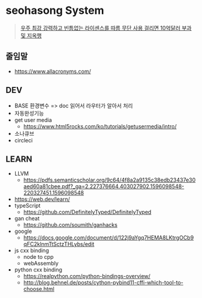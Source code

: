# seohasong System
> [우주 최강 강력하고 빈틈없는 라이센스를 따름 무단 사용 걸리면 10억달러 부과 및 지옥행](http://www.bloter.net/archives/209318)

## 줄임말
- https://www.allacronyms.com/

## DEV
- BASE 환경변수 => doc 읽어서 라우터가 알아서 처리
- 자동완성기능
- get user media
    - https://www.html5rocks.com/ko/tutorials/getusermedia/intro/
- 소나큐브
- circleci

## LEARN
- LLVM
    - https://pdfs.semanticscholar.org/9c64/4f8a2a9135c38edb23437e30aed60a81cbee.pdf?_ga=2.227376664.403027902.1596098548-220327451.1596098548
- https://web.dev/learn/
- typeScript
    - https://github.com/DefinitelyTyped/DefinitelyTyped
- gan cheat
    - https://github.com/soumith/ganhacks
- google
    - https://docs.google.com/document/d/122j9aYgq7HEMA8LKtrgOCb9qFC2klnmTtSctzTHLybs/edit
- js cxx binding
    - node to cpp
    - webAssembly
- python cxx binding
    - https://realpython.com/python-bindings-overview/
    - http://blog.behnel.de/posts/cython-pybind11-cffi-which-tool-to-choose.html
